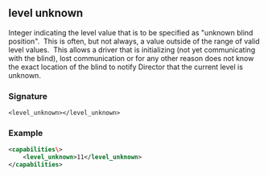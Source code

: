 ## level unknown

Integer indicating the level value that is to be specified as "unknown blind position".  This is often, but not always, a value outside of the range of valid level values.  This allows a driver that is initializing (not yet communicating with the blind),  lost communication or for any other reason does not know the exact location of the blind to notify Director that the current level is unknown.


### Signature

`<level_unknown></level_unknown>`


### Example


```xml
<capabilities\>
    <level_unknown>11</level_unknown>
</capabilities>
```
